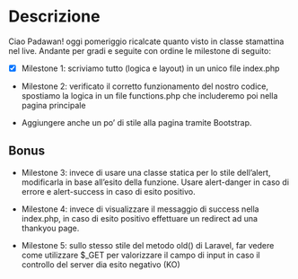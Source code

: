 # Descrizione
Ciao Padawan! oggi pomeriggio ricalcate quanto visto in classe stamattina nel live.
Andante per gradi  e seguite con ordine le milestone di seguito:

- [x] Milestone 1: scriviamo tutto (logica e layout) in un unico file index.php

- Milestone 2: verificato il corretto funzionamento del nostro codice, spostiamo la logica in un file functions.php che includeremo poi nella pagina principale

- Aggiungere anche un po’ di stile alla pagina tramite Bootstrap.

## Bonus
- Milestone 3: invece di usare una classe statica per lo stile dell’alert, modificarla in base all’esito della funzione. Usare alert-danger in caso di errore e alert-success in caso di esito positivo.

- Milestone 4: invece di visualizzare il messaggio di success nella index.php, in caso di esito positivo effettuare un redirect ad una thankyou page.

- Milestone 5: sullo stesso stile del metodo old() di Laravel, far vedere come utilizzare $_GET per valorizzare il campo di input in caso il controllo del server dia esito negativo (KO)